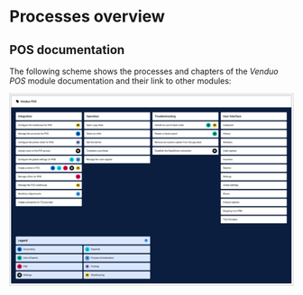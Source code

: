 # Processes overview
<!---Error-->

## POS documentation

The following scheme shows the processes and chapters of the *Venduo POS* module documentation and their link to other modules:

![Processes POS](../../Assets/Screenshots/POS/ProcessesVenduoPOS.png "Processes POS")


